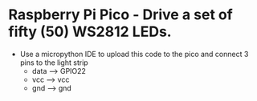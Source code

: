 # Raspberry Pi Pico - Drive a set of fifty (50) WS2812 LEDs.
- Use a micropython IDE to upload this code to the pico and connect 3 pins to the light strip
  - data --> GPIO22
  - vcc  --> vcc
  - gnd  --> gnd 
